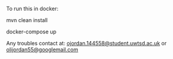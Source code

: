 To run this in docker:

mvn clean install

docker-compose up

Any troubles contact at:
ojordan.144558@student.uwtsd.ac.uk
or
olijordan55@googlemail.com
